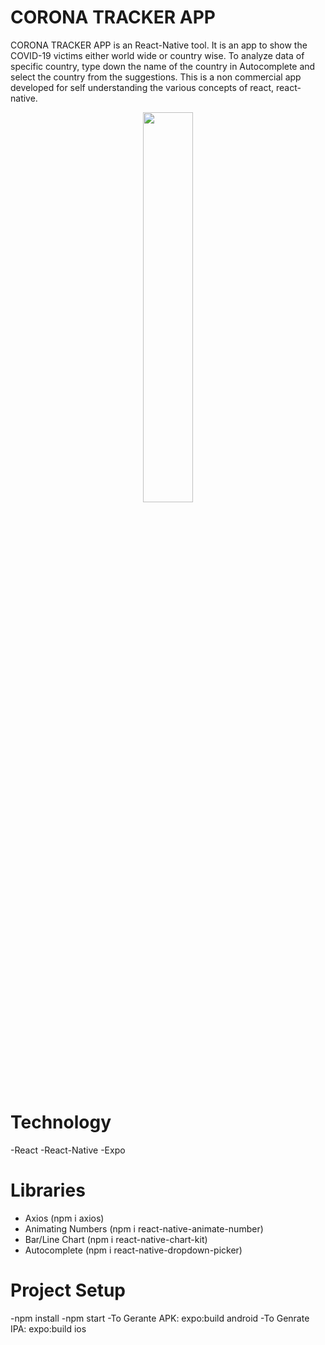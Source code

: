 # CORONA TRACKER APP

CORONA TRACKER APP is an React-Native tool. It is an app to show the COVID-19 victims either world wide or country wise. To analyze data of specific country, type down the name of the country in Autocomplete and select the country from the suggestions. This is a non commercial app developed for self understanding the various concepts of react, react-native.

<p align="center">
<img src="./img/app.gif" width=40%>
</p>

# Technology

-React
-React-Native
-Expo

# Libraries

- Axios (npm i axios)
- Animating Numbers (npm i react-native-animate-number)
- Bar/Line Chart (npm i react-native-chart-kit)
- Autocomplete (npm i react-native-dropdown-picker)

# Project Setup

-npm install
-npm start
-To Gerante APK: expo:build android
-To Genrate IPA: expo:build ios
